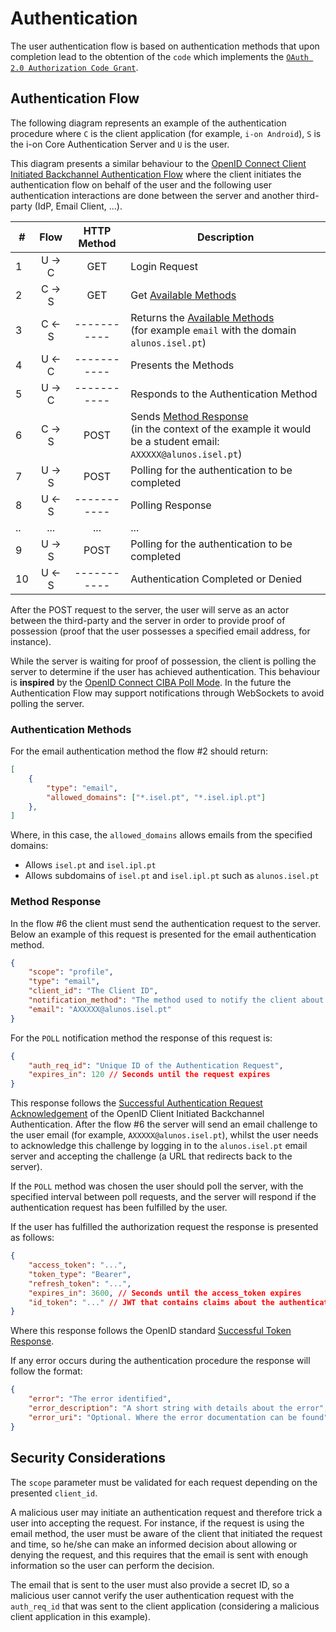 # Authentication

The user authentication flow is based on authentication methods that upon completion lead to the obtention of the `code` which implements the [`OAuth 2.0 Authorization Code Grant`](https://auth0.com/docs/flows/authorization-code-flow).

## Authentication Flow

The following diagram represents an example of the authentication procedure where `C` is the client application (for example, `i-on Android`), `S` is the i-on Core Authentication Server and `U` is the user.

This diagram presents a similar behaviour to the [OpenID Connect Client Initiated Backchannel Authentication Flow](https://openid.net/specs/openid-client-initiated-backchannel-authentication-core-1_0.html) where the client initiates the authentication flow on behalf of the user and the following user authentication interactions are done between the server and another third-party (IdP, Email Client, ...).

\#|   Flow   | HTTP Method | Description
--|:--------:|:-----------:|--------------
1 |  U -> C  |     GET     | Login Request
2 |  C -> S  |     GET     | Get [Available Methods](#authentication-methods)
3 |  C <- S  | ----------- | Returns the [Available Methods](#authentication-methods)<br>(for example `email` with the domain `alunos.isel.pt`)
4 |  U <- C  | ----------- | Presents the Methods
5 |  U -> C  | ----------- | Responds to the Authentication Method
6 |  C -> S  |     POST    | Sends [Method Response](#method-response)<br>(in the context of the example it would be a student email: `AXXXXX@alunos.isel.pt`)
7 |  U -> S  |     POST    | Polling for the authentication to be completed
8 |  U <- S  | ----------- | Polling Response
..|   ...    |     ...     | ...
9 |  U -> S  |     POST    | Polling for the authentication to be completed
10|  U <- S  | ----------- | Authentication Completed or Denied

After the POST request to the server, the user will serve as an actor between the third-party and the server in order to provide proof of possession (proof that the user possesses a specified email address, for instance).

While the server is waiting for proof of possession, the client is polling the server to determine if the user has achieved authentication. This behaviour is **inspired** by the [OpenID Connect CIBA Poll Mode](https://openid.net/specs/openid-client-initiated-backchannel-authentication-core-1_0.html#rfc.section.5). In the future the Authentication Flow may support notifications through WebSockets to avoid polling the server.

### Authentication Methods

For the email authentication method the flow #2 should return:

```json
[
    {
        "type": "email",
        "allowed_domains": ["*.isel.pt", "*.isel.ipl.pt"]
    },
]
```

Where, in this case, the `allowed_domains` allows emails from the specified domains:

- Allows `isel.pt` and `isel.ipl.pt`
- Allows subdomains of `isel.pt` and `isel.ipl.pt` such as `alunos.isel.pt`

### Method Response

In the flow #6 the client must send the authentication request to the server. Below an example of this request is presented for the email authentication method.

```json
{
    "scope": "profile",
    "type": "email",
    "client_id": "The Client ID",
    "notification_method": "The method used to notify the client about the authentication response, for now only 'POLL' is supported",
    "email": "AXXXXX@alunos.isel.pt"
}
```

For the `POLL` notification method the response of this request is:

```json
{
    "auth_req_id": "Unique ID of the Authentication Request",
    "expires_in": 120 // Seconds until the request expires
}
```

This response follows the [Successful Authentication Request Acknowledgement](https://openid.net/specs/openid-client-initiated-backchannel-authentication-core-1_0.html#successful_authentication_request_acknowdlegment) of the OpenID Client Initiated Backchannel Authentication.
After the flow #6 the server will send an email challenge to the user email (for example, `AXXXXX@alunos.isel.pt`), whilst the user needs to acknowledge this challenge by logging in to the `alunos.isel.pt` email server and accepting the challenge (a URL that redirects back to the server).

If the `POLL` method was chosen the user should poll the server, with the specified interval between poll requests, and the server will respond if the authentication request has been fulfilled by the user.

If the user has fulfilled the authorization request the response is presented as follows:

```json
{
    "access_token": "...",
    "token_type": "Bearer",
    "refresh_token": "...",
    "expires_in": 3600, // Seconds until the access_token expires
    "id_token": "..." // JWT that contains claims about the authenticated user
}
```

Where this response follows the OpenID standard [Successful Token Response](https://openid.net/specs/openid-connect-core-1_0.html#TokenResponse).

If any error occurs during the authentication procedure the response will follow the format:

```json
{
    "error": "The error identified",
    "error_description": "A short string with details about the error",
    "error_uri": "Optional. Where the error documentation can be found"
}
```

## Security Considerations

The `scope` parameter must be validated for each request depending on the presented `client_id`.

A malicious user may initiate an authentication request and therefore trick a user into accepting the request. For instance, if the request is using the email method, the user must be aware of the client that initiated the request and time, so he/she can make an informed decision about allowing or denying the request, and this requires that the email is sent with enough information so the user can perform the decision.

The email that is sent to the user must also provide a secret ID, so a malicious user cannot verify the user authentication request with the `auth_req_id` that was sent to the client application (considering a malicious client application in this example).
